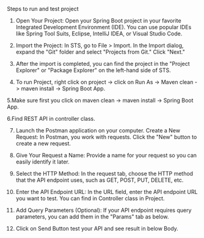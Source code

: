 Steps to run and test project 

1. Open Your Project: Open your Spring Boot project in your favorite Integrated Development Environment (IDE). You can use popular IDEs like Spring Tool Suits, Eclipse, IntelliJ IDEA, or Visual Studio Code.

2. Import the Project: In STS, go to File > Import. In the Import dialog, expand the "Git" folder and select "Projects from Git." Click "Next."

3. After the import is completed, you can find the project in the "Project Explorer" or "Package Explorer" on the left-hand side of STS.

4. To run Project, right click on project -> click on Run As -> Maven clean -> maven install -> Spring Boot App.

5.Make sure first you click on maven clean -> maven install -> Spring Boot App.

6.Find REST API in controller class.

7. Launch the Postman application on your computer. Create a New Request: In Postman, you work with requests. Click the "New" button to create a new request.

8. Give Your Request a Name: Provide a name for your request so you can easily identify it later.

9. Select the HTTP Method: In the request tab, choose the HTTP method that the API endpoint uses, such as GET, POST, PUT, DELETE, etc.

10. Enter the API Endpoint URL: In the URL field, enter the API endpoint URL you want to test. You can find in Controller class in Project.

11. Add Query Parameters (Optional): If your API endpoint requires query parameters, you can add them in the "Params" tab as below.

12. Click on Send Button test your API and see result in below Body.




